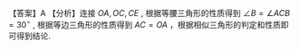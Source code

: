 【答案】A
【分析】连接 $O A , O C , C E$ , 根据等腰三角形的性质得到 $\angle B = \angle A C B = 3 0 ^ { \circ }$ , 根据等边三角形的性质得到 $A C = O A$ ，根据相似三角形的判定和性质即可得到结论.
